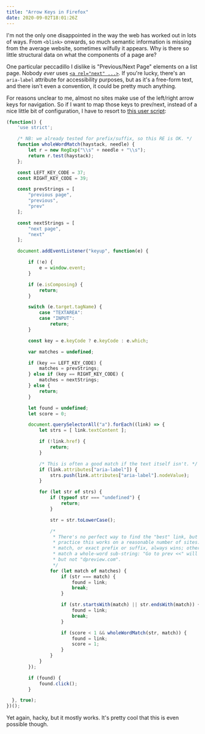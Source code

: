 ```yaml
---
title: "Arrow Keys in Firefox"
date: 2020-09-02T18:01:26Z
---
```


I'm not the only one disappointed in the way the web has worked out
in lots of ways. From `<blink>` onwards, so much semantic information is
missing from the average website, sometimes wilfully it appears. Why is
there so little structural data on what the components of a page are?

One particular peccadillo I dislike is "Previous/Next Page" elements on
a list page. Nobody *ever* uses
[`<a rel="next" ...>`](https://developer.mozilla.org/en-US/docs/Web/HTML/Link_types).
If you're lucky, there's an `aria-label` attribute for accessibility
purposes, but as it's a free-form text, and there isn't even a
convention, it could be pretty much anything.

For reasons unclear to me, almost no sites make use of the left/right
arrow keys for navigation. So if I want to map those keys to prev/next,
instead of a nice little bit of configuration, I have to resort to
[this user
script](https://greasyfork.org/en/scripts/410676-arrow-key-nexter):

```javascript
(function() {
    'use strict';

    /* NB: we already tested for prefix/suffix, so this RE is OK. */
    function wholeWordMatch(haystack, needle) {
        let r = new RegExp("\\s" + needle + "\\s");
        return r.test(haystack);
    };

    const LEFT_KEY_CODE = 37;
    const RIGHT_KEY_CODE = 39;

    const prevStrings = [
        "previous page",
        "previous",
        "prev"
    ];

    const nextStrings = [
        "next page",
        "next"
    ];

    document.addEventListener("keyup", function(e) {

        if (!e) {
            e = window.event;
        }

        if (e.isComposing) {
            return;
        }

        switch (e.target.tagName) {
            case "TEXTAREA":
            case "INPUT":
                return;
        }

        const key = e.keyCode ? e.keyCode : e.which;

        var matches = undefined;

        if (key == LEFT_KEY_CODE) {
            matches = prevStrings;
        } else if (key == RIGHT_KEY_CODE) {
            matches = nextStrings;
        } else {
            return;
        }

        let found = undefined;
        let score = 0;

        document.querySelectorAll("a").forEach((link) => {
            let strs = [ link.textContent ];

            if (!link.href) {
                return;
            }

            /* This is often a good match if the text itself isn't. */
            if (link.attributes["aria-label"]) {
                strs.push(link.attributes["aria-label"].nodeValue);
            }

            for (let str of strs) {
                if (typeof str === "undefined") {
                    return;
                }

                str = str.toLowerCase();

                /*
                 * There's no perfect way to find the "best" link, but in
                 * practice this works on a reasonable number of sites: an exact
                 * match, or exact prefix or suffix, always wins; otherwise, we
                 * match a whole-word sub-string: "Go to prev <<" will match,
                 * but not "dpreview.com".
                 */
                for (let match of matches) {
                    if (str === match) {
                        found = link;
                        break;
                    }

                    if (str.startsWith(match) || str.endsWith(match)) {
                        found = link;
                        break;
                    }

                    if (score < 1 && wholeWordMatch(str, match)) {
                        found = link;
                        score = 1;
                    }
                }
            }
        });

        if (found) {
            found.click();
        }

  }, true);
})();
```

Yet again, hacky, but it mostly works. It's pretty cool that this is
even possible though.
